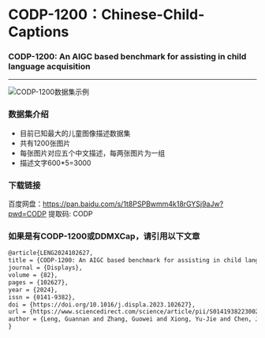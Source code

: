 # CODP-1200：Chinese-Child-Captions

### CODP-1200: An AIGC based benchmark for assisting in child language acquisition 

---

![CODP-1200数据集示例](https://leng-mypic.oss-cn-beijing.aliyuncs.com/mac-img/image-20240108182044405.png)

### 数据集介绍

- 目前已知最大的儿童图像描述数据集
- 共有1200张图片
- 每张图片对应五个中文描述，每两张图片为一组
- 描述文字600*5=3000

### 下载链接

百度网盘：https://pan.baidu.com/s/1t8PSPBwmm4k18rGYSj9aJw?pwd=CODP 提取码: CODP 

### 如果是有CODP-1200或DDMXCap，请引用以下文章

```latex
@article{LENG2024102627,
title = {CODP-1200: An AIGC based benchmark for assisting in child language acquisition},
journal = {Displays},
volume = {82},
pages = {102627},
year = {2024},
issn = {0141-9382},
doi = {https://doi.org/10.1016/j.displa.2023.102627},
url = {https://www.sciencedirect.com/science/article/pii/S0141938223002615},
author = {Leng, Guannan and Zhang, Guowei and Xiong, Yu-Jie and Chen, Jue}
}
```
